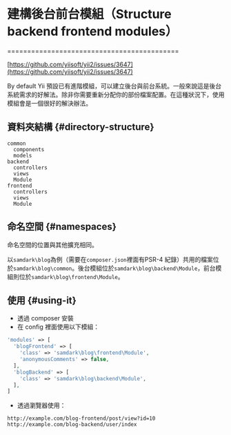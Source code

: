 # 建構後台前台模組（Structure backend frontend modules）

===========================================

[https://github.com/yiisoft/yii2/issues/3647](https://github.com/yiisoft/yii2/issues/3647)

By default Yii 預設已有進階模組，可以建立後台與前台系統。一般來說這是後台系統需求的好解法。除非你需要重新分配你的部份檔案配置。在這種狀況下，使用模組會是一個很好的解決辦法。

## 資料夾結構 {#directory-structure}

```
common
  components
  models
backend
  controllers
  views
  Module
frontend
  controllers
  views
  Module
```

## 命名空間 {#namespaces}

命名空間的位置與其他擴充相同。

以`samdark\blog`為例（需要在`composer.json`裡面有PSR-4 紀錄）共用的檔案位於`samdark\blog\common`。後台模組位於`samdark\blog\backend\Module`，前台模組則位於`samdark\blog\frontend\Module`。

## 使用 {#using-it}

* 透過 composer 安裝
* 在 config 裡面使用以下模組：

```php
'modules' => [
  'blogFrontend' => [
    'class' => 'samdark\blog\frontend\Module',
    'anonymousComments' => false,
  ],
  'blogBackend' => [
    'class' => 'samdark\blog\backend\Module',
  ],
]
```

* 透過瀏覽器使用：

```
http://example.com/blog-frontend/post/view?id=10
http://example.com/blog-backend/user/index
```



